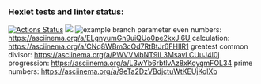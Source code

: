 ### Hexlet tests and linter status:
[![Actions Status](https://github.com/Guitarkeepsme/python-project-lvl1/workflows/hexlet-check/badge.svg)](https://github.com/Guitarkeepsme/python-project-lvl1/actions)
<a href="https://codeclimate.com/github/codeclimate/codeclimate/maintainability"><img src="https://api.codeclimate.com/v1/badges/a99a88d28ad37a79dbf6/maintainability" /></a>
![example branch parameter](https://github.com/github/docs/actions/workflows/main.yml/badge.svg?branch=master)
even numbers: https://asciinema.org/a/ELgnyumGn9uiQUo0pe2kxJi6U
calculation:  https://asciinema.org/a/CNq8WBm3cQd7RtBtJr6FHIlR1
greatest common divisor: https://asciinema.org/a/PWVVMbNT9IL3MsavLCUuJ4l0j
progression: https://asciinema.org/a/L3wYb6rbtlvAz8xKoyqmFOL34
prime numbers: https://asciinema.org/a/9eTa2DzVBdjctuWtKEUjKqlXb
